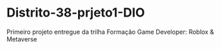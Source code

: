 # Distrito-38-prjeto1-DIO
Primeiro projeto entregue da trilha Formação Game Developer: Roblox &amp; Metaverse
